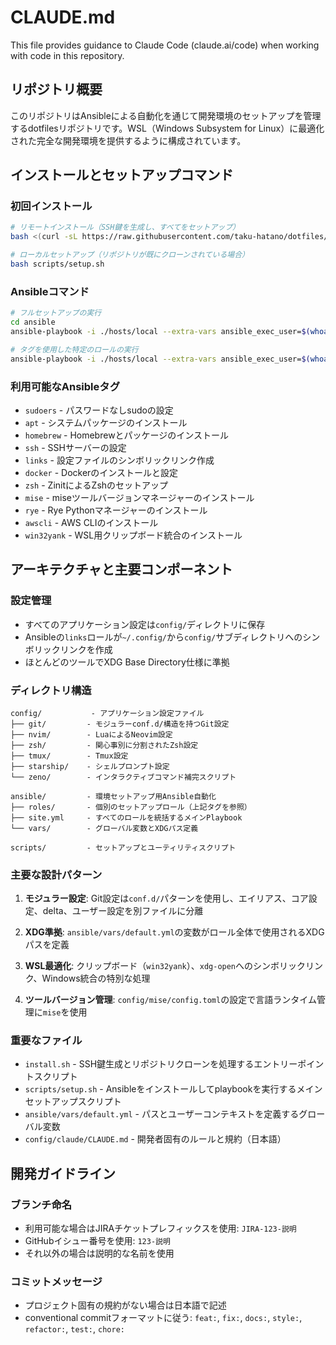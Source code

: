 # CLAUDE.md

This file provides guidance to Claude Code (claude.ai/code) when working with code in this repository.

## リポジトリ概要

このリポジトリはAnsibleによる自動化を通じて開発環境のセットアップを管理するdotfilesリポジトリです。WSL（Windows Subsystem for Linux）に最適化された完全な開発環境を提供するように構成されています。

## インストールとセットアップコマンド

### 初回インストール
```bash
# リモートインストール（SSH鍵を生成し、すべてをセットアップ）
bash <(curl -sL https://raw.githubusercontent.com/taku-hatano/dotfiles/main/install.sh)

# ローカルセットアップ（リポジトリが既にクローンされている場合）
bash scripts/setup.sh
```

### Ansibleコマンド
```bash
# フルセットアップの実行
cd ansible
ansible-playbook -i ./hosts/local --extra-vars ansible_exec_user=$(whoami) --extra-vars ansible_exec_user_home=${HOME} ./site.yml

# タグを使用した特定のロールの実行
ansible-playbook -i ./hosts/local --extra-vars ansible_exec_user=$(whoami) --extra-vars ansible_exec_user_home=${HOME} ./site.yml --tags "apt,homebrew"
```

### 利用可能なAnsibleタグ
- `sudoers` - パスワードなしsudoの設定
- `apt` - システムパッケージのインストール
- `homebrew` - Homebrewとパッケージのインストール
- `ssh` - SSHサーバーの設定
- `links` - 設定ファイルのシンボリックリンク作成
- `docker` - Dockerのインストールと設定
- `zsh` - ZinitによるZshのセットアップ
- `mise` - miseツールバージョンマネージャーのインストール
- `rye` - Rye Pythonマネージャーのインストール
- `awscli` - AWS CLIのインストール
- `win32yank` - WSL用クリップボード統合のインストール

## アーキテクチャと主要コンポーネント

### 設定管理
- すべてのアプリケーション設定は`config/`ディレクトリに保存
- Ansibleの`links`ロールが`~/.config/`から`config/`サブディレクトリへのシンボリックリンクを作成
- ほとんどのツールでXDG Base Directory仕様に準拠

### ディレクトリ構造
```
config/           - アプリケーション設定ファイル
├── git/         - モジュラーconf.d/構造を持つGit設定
├── nvim/        - LuaによるNeovim設定
├── zsh/         - 関心事別に分割されたZsh設定
├── tmux/        - Tmux設定
├── starship/    - シェルプロンプト設定
└── zeno/        - インタラクティブコマンド補完スクリプト

ansible/         - 環境セットアップ用Ansible自動化
├── roles/       - 個別のセットアップロール（上記タグを参照）
├── site.yml     - すべてのロールを統括するメインPlaybook
└── vars/        - グローバル変数とXDGパス定義

scripts/         - セットアップとユーティリティスクリプト
```

### 主要な設計パターン

1. **モジュラー設定**: Git設定は`conf.d/`パターンを使用し、エイリアス、コア設定、delta、ユーザー設定を別ファイルに分離

2. **XDG準拠**: `ansible/vars/default.yml`の変数がロール全体で使用されるXDGパスを定義

3. **WSL最適化**: クリップボード（`win32yank`）、`xdg-open`へのシンボリックリンク、Windows統合の特別な処理

4. **ツールバージョン管理**: `config/mise/config.toml`の設定で言語ランタイム管理に`mise`を使用

### 重要なファイル
- `install.sh` - SSH鍵生成とリポジトリクローンを処理するエントリーポイントスクリプト
- `scripts/setup.sh` - Ansibleをインストールしてplaybookを実行するメインセットアップスクリプト
- `ansible/vars/default.yml` - パスとユーザーコンテキストを定義するグローバル変数
- `config/claude/CLAUDE.md` - 開発者固有のルールと規約（日本語）

## 開発ガイドライン

### ブランチ命名
- 利用可能な場合はJIRAチケットプレフィックスを使用: `JIRA-123-説明`
- GitHubイシュー番号を使用: `123-説明`
- それ以外の場合は説明的な名前を使用

### コミットメッセージ
- プロジェクト固有の規約がない場合は日本語で記述
- conventional commitフォーマットに従う: `feat:`, `fix:`, `docs:`, `style:`, `refactor:`, `test:`, `chore:`